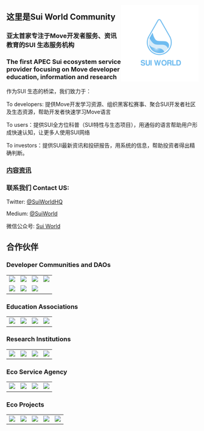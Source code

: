 <img 
    align="right" 
    style="pointer-events:none;" 
    src="./images/logotiny.png" width=40%
/>

## 这里是Sui World Community

### 亚太首家专注于Move开发者服务、资讯教育的SUI 生态服务机构

### The first APEC Sui ecosystem service provider focusing on Move developer education, information and research

作为SUI 生态的桥梁，我们致力于：

To developers: 提供Move开发学习资源、组织黑客松赛事、聚合SUI开发者社区及生态资源，帮助开发者快速学习Move语言

To users：提供SUI全方位科普（SUI特性与生态项目），用通俗的语言帮助用户形成快速认知，让更多人使用SUI网络

To investors：提供SUI最新资讯和投研报告，用系统的信息，帮助投资者得出精确判断。

### [内容资讯](./informations.md)

### 联系我们 Contact US:

Twitter: [@SuiWorldHQ](https://twitter.com/SuiWorldHQ)

Medium: [@SuiWorld](https://medium.com/@SuiWorld)

微信公众号: [Sui World](wechat.md)

## 合作伙伴

### Developer Communities and DAOs

<table border=0>
    <tr>
        <td width=25%>
            <image src="./images/developer/movefans.jpg">
        </td>
        <td width=25%>
            <image src="./images/developer/moncegeek.png">
        </td>
        <td width=25%>
            <image src="./images/developer/rebase.png">
        </td>
        <td width=25%>
            <image src="./images/developer/movedao.png">
        </td>
    </tr>
    <tr>
        <td width=25%>
            <image src="./images/developer/rust.png">
        </td>
        <td width=25%>
            <image src="./images/developer/movebit.png">
        </td>
        <td width=25%>
            <image src="./images/developer/cow.jpg">
        </td>
    </tr>
</table>

### Education Associations

<table border=0>
    <tr>
        <td width=25%>
            <image src="./images/edu/dcode.jpg">
        </td>
        <td width=25%>
            <image src="./images/edu/thub.png">
        </td>
        <td width=25%>
            <image src="./images/edu/pkublockchain.png">
        </td>
        <td width=25%>
            <image src="./images/edu/blockchainacademy.jpg">
        </td>
    </tr>
</table>

### Research Institutions

<table border=0>
    <tr>
        <td width=25%>
            <image src="./images/research/bixin.jpg">
        </td>
        <td width=25%>
            <image src="./images/research/atcapital.jpg">
        </td>
        <td width=25%>
            <image src="./images/research/nothing.jpg">
        </td>
        <td width=25%>
            <image src="./images/research/cryptogeek.png">
        </td>
    </tr>
</table>

### Eco Service Agency

<table border=0>
    <tr>
        <td width=25%>
            <image src="./images/services/e3.jpg">
        </td>
        <td width=25%>
            <image src="./images/services/dejob.jpg">
        </td>
        <td width=25%>
            <image src="./images/services/suifeeds.png">
        </td>
        <td width=25%>
            <image src="./images/services/whale.jpg">
        </td>
    </tr>
</table>

### Eco Projects

<table border=0>
    <tr>
        <td width=20%>
            <image src="./images/projects/proj1.png">
        </td>
        <td width=20%>
            <image src="./images/projects/proj2.jpg">
        </td>
        <td width=20%>
            <image src="./images/projects/proj3.jpg">
        </td>
        <td width=20%>
            <image src="./images/projects/proj4.jpg">
        </td>
        <td width=20%>
            <image src="./images/projects/proj5.jpg">
        </td>
    </tr>
</table>



<!--
**SuiWorld/suiworld** is a ✨ _special_ ✨ repository because its `README.md` (this file) appears on your GitHub profile.

Here are some ideas to get you started:

- 🔭 I’m currently working on ...
- 🌱 I’m currently learning ...
- 👯 I’m looking to collaborate on ...
- 🤔 I’m looking for help with ...
- 💬 Ask me about ...
- 📫 How to reach me: ...
- 😄 Pronouns: ...
- ⚡ Fun fact: ...
-->
